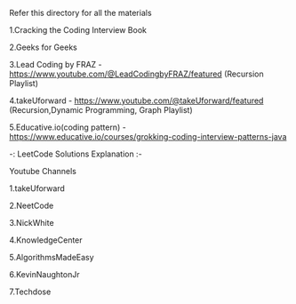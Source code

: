 Refer this directory for all the materials

1.Cracking the Coding Interview Book

2.Geeks for Geeks

3.Lead Coding by FRAZ - https://www.youtube.com/@LeadCodingbyFRAZ/featured (Recursion Playlist)

4.takeUforward - https://www.youtube.com/@takeUforward/featured (Recursion,Dynamic Programming, Graph Playlist)

5.Educative.io(coding pattern) - https://www.educative.io/courses/grokking-coding-interview-patterns-java

-: LeetCode Solutions Explanation :-

Youtube Channels

1.takeUforward

2.NeetCode

3.NickWhite

4.KnowledgeCenter

5.AlgorithmsMadeEasy

6.KevinNaughtonJr

7.Techdose
